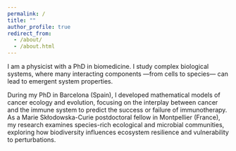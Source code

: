 ```yaml
---
permalink: /
title: ""
author_profile: true
redirect_from: 
  - /about/
  - /about.html
---
```


I am a physicist with a PhD in biomedicine. I study complex biological systems, where many interacting components —from cells to species— can lead to emergent system properties.

During my PhD in Barcelona (Spain), I developed mathematical models of cancer ecology and evolution, focusing on the interplay between cancer and the immune system to predict the success or failure of immunotherapy. As a Marie Skłodowska-Curie postdoctoral fellow in Montpellier (France), my research examines species-rich ecological and microbial communities, exploring how biodiversity influences ecosystem resilience and vulnerability to perturbations.
